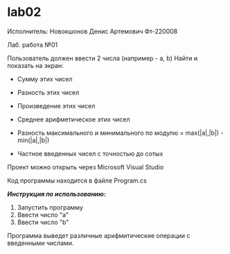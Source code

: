 # lab02
Исполнитель: Новокшонов Денис Артемович Фт-220008


Лаб. работа №01

Пользователь должен ввести 2 числа (например - a, b)
Найти и показать на экран:

- Сумму этих чисел

- Разность этих чисел

- Произведение этих чисел

- Среднее арифметическое этих чисел

- Разность максимального и минимального по модулю = max(|a|,|b|) - min(|a|,|b|)

- Частное введенных чисел с точностью до сотых


Проект можно открыть через Microsoft Visual Studio

Код программы находится в файле Program.cs

___Инструкция по использованию:___
1. Запустить программу
2. Ввести число "a"
3. Ввести число "b"

Программа выведет различные арифмитические операции с введенными числами.
